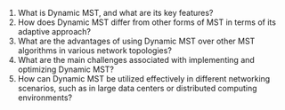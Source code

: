 

1. What is Dynamic MST, and what are its key features?
2. How does Dynamic MST differ from other forms of MST in terms of its adaptive approach?
3. What are the advantages of using Dynamic MST over other MST algorithms in various network topologies?
4. What are the main challenges associated with implementing and optimizing Dynamic MST?
5. How can Dynamic MST be utilized effectively in different networking scenarios, such as in large data centers or distributed computing environments?